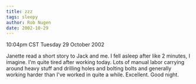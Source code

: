 ```yaml
---
title: zzz
tags: sleepy
author: Rob Nugen
date: 2002-10-29
---
```


<p class=date>10:04pm CST Tuesday 29 October 2002</p>

<p>Janette read a short story to Jack and me.  I fell asleep after
like 2 minutes, I imagine.  I'm quite tired after working today.  Lots
of manual labor carrying around heavy stuff and drilling holes and
bolting bolts and generally working harder than I've worked in quite a
while.  Excellent.  Good night.</p>

